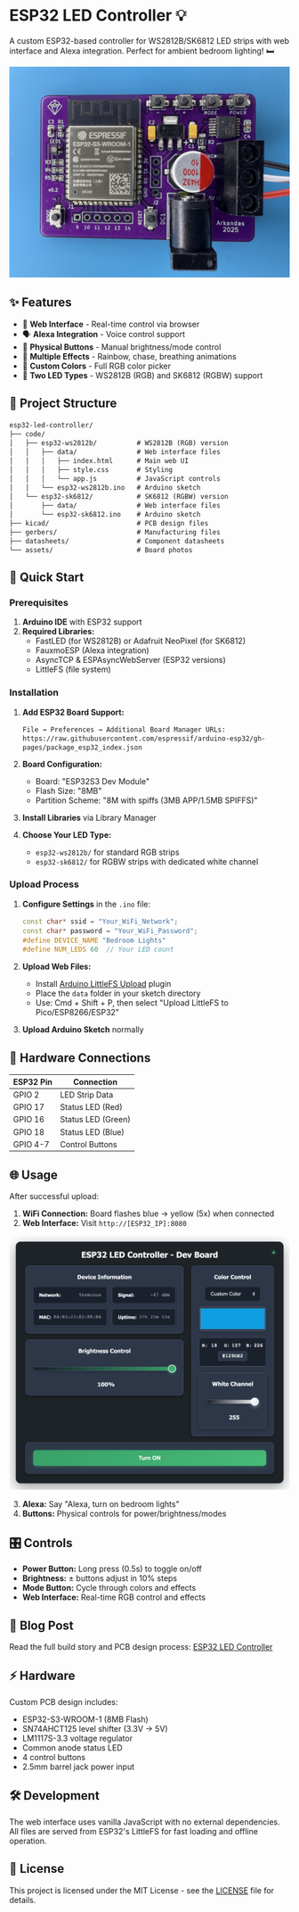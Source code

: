 # ESP32 LED Controller 💡

A custom ESP32-based controller for WS2812B/SK6812 LED strips with web interface and Alexa integration. Perfect for ambient bedroom lighting! 🛏️

![ESP32 LED Controller Board](assets/final_board.png)

## ✨ Features

- 🎨 **Web Interface** - Real-time control via browser
- 🗣️ **Alexa Integration** - Voice control support  
- 🔘 **Physical Buttons** - Manual brightness/mode control
- 🌈 **Multiple Effects** - Rainbow, chase, breathing animations
- 📱 **Custom Colors** - Full RGB color picker
- 🔧 **Two LED Types** - WS2812B (RGB) and SK6812 (RGBW) support

## 📁 Project Structure

```
esp32-led-controller/
├── code/
│   ├── esp32-ws2812b/          # WS2812B (RGB) version
│   │   ├── data/               # Web interface files
│   │   │   ├── index.html      # Main web UI
│   │   │   ├── style.css       # Styling
│   │   │   └── app.js          # JavaScript controls
│   │   └── esp32-ws2812b.ino   # Arduino sketch
│   └── esp32-sk6812/           # SK6812 (RGBW) version
│       ├── data/               # Web interface files  
│       └── esp32-sk6812.ino    # Arduino sketch
├── kicad/                      # PCB design files
├── gerbers/                    # Manufacturing files
├── datasheets/                 # Component datasheets
└── assets/                     # Board photos
```

## 🚀 Quick Start

### Prerequisites

1. **Arduino IDE** with ESP32 support
2. **Required Libraries:**
   - FastLED (for WS2812B) or Adafruit NeoPixel (for SK6812)
   - FauxmoESP (Alexa integration)
   - AsyncTCP & ESPAsyncWebServer (ESP32 versions)
   - LittleFS (file system)

### Installation

1. **Add ESP32 Board Support:**
   ```
   File → Preferences → Additional Board Manager URLs:
   https://raw.githubusercontent.com/espressif/arduino-esp32/gh-pages/package_esp32_index.json
   ```

2. **Board Configuration:**
   - Board: "ESP32S3 Dev Module"
   - Flash Size: "8MB"
   - Partition Scheme: "8M with spiffs (3MB APP/1.5MB SPIFFS)"

3. **Install Libraries** via Library Manager

4. **Choose Your LED Type:**
   - `esp32-ws2812b/` for standard RGB strips
   - `esp32-sk6812/` for RGBW strips with dedicated white channel

### Upload Process

1. **Configure Settings** in the `.ino` file:
   ```cpp
   const char* ssid = "Your_WiFi_Network";
   const char* password = "Your_WiFi_Password"; 
   #define DEVICE_NAME "Bedroom Lights"
   #define NUM_LEDS 60  // Your LED count
   ```

2. **Upload Web Files:**
   - Install [Arduino LittleFS Upload](https://github.com/earlephilhower/arduino-littlefs-upload) plugin
   - Place the `data` folder in your sketch directory 
   - Use: Cmd + Shift + P, then select "Upload LittleFS to Pico/ESP8266/ESP32"

3. **Upload Arduino Sketch** normally

## 🔌 Hardware Connections

| ESP32 Pin | Connection |
|-----------|------------|
| GPIO 2    | LED Strip Data |
| GPIO 17   | Status LED (Red) |
| GPIO 16   | Status LED (Green) |
| GPIO 18   | Status LED (Blue) |
| GPIO 4-7  | Control Buttons |

## 🌐 Usage

After successful upload:

1. **WiFi Connection:** Board flashes blue → yellow (5x) when connected
2. **Web Interface:** Visit `http://[ESP32_IP]:8080`

![Web Interface](assets/web_interface.png)

3. **Alexa:** Say "Alexa, turn on bedroom lights"
4. **Buttons:** Physical controls for power/brightness/modes

## 🎛️ Controls

- **Power Button:** Long press (0.5s) to toggle on/off
- **Brightness:** ± buttons adjust in 10% steps
- **Mode Button:** Cycle through colors and effects
- **Web Interface:** Real-time RGB control and effects

## 📖 Blog Post

Read the full build story and PCB design process: [ESP32 LED Controller](https://arkandas.com/blog/esp32_led_controller)

## ⚡ Hardware

Custom PCB design includes:
- ESP32-S3-WROOM-1 (8MB Flash)
- SN74AHCT125 level shifter (3.3V → 5V)
- LM1117S-3.3 voltage regulator
- Common anode status LED
- 4 control buttons
- 2.5mm barrel jack power input

## 🛠️ Development

The web interface uses vanilla JavaScript with no external dependencies. All files are served from ESP32's LittleFS for fast loading and offline operation.

## 📄 License

This project is licensed under the MIT License - see the [LICENSE](LICENSE) file for details. 